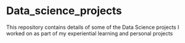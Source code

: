 # Data_science_projects
This repository contains details of some of the Data Science projects I worked on as part of my experiential learning and personal projects
